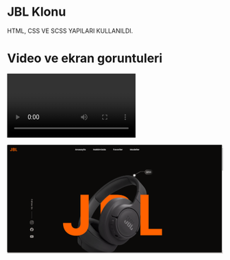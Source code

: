 # JBL Klonu 

HTML, CSS VE SCSS YAPILARI KULLANILDI.


# Video ve ekran goruntuleri

![](images/jblscss.mp4)

![](images/jbl.png)